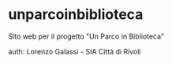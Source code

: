 # unparcoinbiblioteca
Sito web per il progetto "Un Parco in Biblioteca"

auth: Lorenzo Galassi - SIA Città di Rivoli
